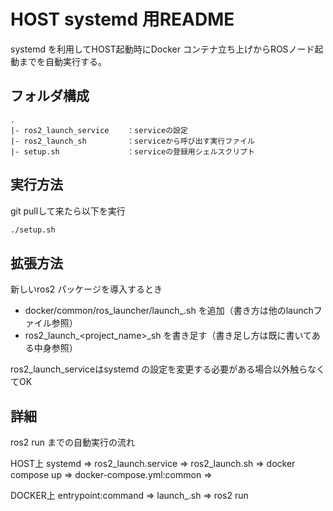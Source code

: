 # HOST systemd 用README

systemd を利用してHOST起動時にDocker コンテナ立ち上げからROSノード起動までを自動実行する。

## フォルダ構成

```
.
|- ros2_launch_service    ：serviceの設定
|- ros2_launch_sh         ：serviceから呼び出す実行ファイル
|- setup.sh               ：serviceの登録用シェルスクリプト
```

## 実行方法

git pullして来たら以下を実行

```bash
./setup.sh
```

## 拡張方法

新しいros2 パッケージを導入するとき

- docker/common/ros_launcher/launch_<package>.sh を追加（書き方は他のlaunchファイル参照）
- ros2_launch_<project_name>_sh を書き足す（書き足し方は既に書いてある中身参照）

ros2_launch_serviceはsystemd の設定を変更する必要がある場合以外触らなくてOK

## 詳細

ros2 run までの自動実行の流れ

HOST上
systemd => ros2_launch.service => ros2_launch.sh => docker compose up => docker-compose.yml:common =>

DOCKER上
entrypoint:command => launch_<package>.sh => ros2 run
